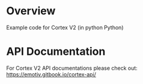 # Overview
Example code for Cortex V2 (in python Python)

# API Documentation
For Cortex V2 API documentations please check out: https://emotiv.gitbook.io/cortex-api/
